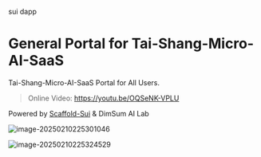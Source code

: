
sui dapp
# General Portal for Tai-Shang-Micro-AI-SaaS

Tai-Shang-Micro-AI-SaaS Portal for All Users.

> Online Video: https://youtu.be/OQSeNK-VPLU

Powered by [Scaffold-Sui](https://github.com/Bucket-Protocol/sui-dapp-scaffold-v1) & DimSum AI Lab

![image-20250210225301046](https://p.ipic.vip/xpxzgy.png)

![image-20250210225324529](https://p.ipic.vip/51kk1j.png)
